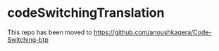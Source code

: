 # codeSwitchingTranslation

This repo has been moved to https://github.com/anoushkagera/Code-Switching-btp
